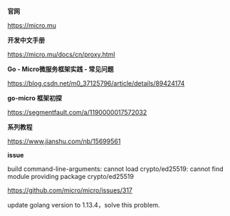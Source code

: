 **官网**

https://micro.mu

**开发中文手册**

https://micro.mu/docs/cn/proxy.html

**Go - Micro微服务框架实践 - 常见问题**

https://blog.csdn.net/m0_37125796/article/details/89424174

**go-micro 框架初探**

https://segmentfault.com/a/1190000017572032

**系列教程**

https://www.jianshu.com/nb/15699561

**issue**

build command-line-arguments: cannot load crypto/ed25519: cannot find module providing package crypto/ed25519

https://github.com/micro/micro/issues/317

update golang version to 1.13.4，solve this problem.